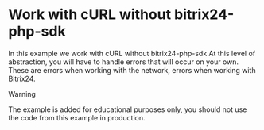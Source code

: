 # Work with cURL without bitrix24-php-sdk

In this example we work with cURL without bitrix24-php-sdk
At this level of abstraction, you will have to handle errors that will occur on your own.
These are errors when working with the network, errors when working with Bitrix24.

> [!WARNING]  
> The example is added for educational purposes only, you should not use the code from this example in production.
